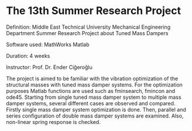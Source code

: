 # The 13th Summer Research Project
Definition: Middle East Technical University Mechanical Engineering Department Summer Research Project about Tuned Mass Dampers

Software used: MathWorks Matlab

Duration: 4 weeks

Instructor: Prof. Dr. Ender Ciğeroğlu


   The project is aimed to be familiar with the vibration optimization of the structural masses with tuned mass damper systems. For the optimization purposes Matlab functions are used such as fminsearch, fmincon and ode45. Starting from single tuned mass damper system to multiple mass damper systems, several different cases are observed and compared. Firstly single mass damper system optimization is done. Then, parallel and series configuration of double mass damper systems are examined. Also, non-linear spring response is checked. 

